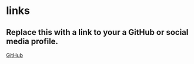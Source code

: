 # links
## Replace this with a link to your a GitHub or social media profile.

[GitHub](http://github.com)
